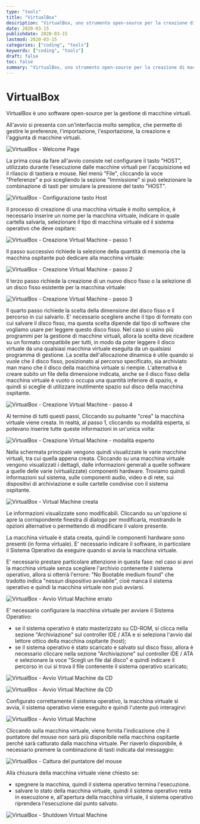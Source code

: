 ```yaml
---
type: "tools"
title: "VirtualBox"
description: "VirtualBox, uno strumento open-source per la creazione di macchine virtuali."
date: 2020-03-15
publishdate: 2020-03-15
lastmod: 2020-03-15
categories: ["coding", "tools"]
keywords: ["coding", "tools"]
draft: false
toc: false
summary: "VirtualBox, uno strumento open-source per la creazione di macchine virtuali."
---
```


# VirtualBox

VirtualBox è uno software open-source per la gestione di macchine virtuali.

All'avvio si presenta con un'interfaccia molto semplice, che permette di gestire le preferenze, l'importazione, l'esportazione, la creazione e l'aggiunta di macchine virtuali.

![VirtualBox - Welcome Page](/static/coding/tools/VirtualBox-Welcome.png "VirtualBox - Welcome Page")

La prima cosa da fare all'avvio consiste nel configurare il tasto "HOST", utilizzato durante l'esecuzione dalle macchine virtuali per l'acquisizione ed il rilascio di tastiera e mouse. Nel menù "File", cliccando la voce "Preferenze" e poi scegliendo la sezione "Immissione" si può selezionare la combinazione di tasti per simulare la pressione del tasto "HOST".

![VirtualBox - Configurazione tasto Host](/static/coding/tools/VirtualBox-Config-Host-key.png "VirtualBox - Configurazione tasto Host")

Il processo di creazione di una macchina virtuale è molto semplice, è necessario inserire un nome per la macchina virtuale, indicare in quale cartella salvarla, selezionare il tipo di macchina virtuale ed il sistema operativo che deve ospitare:

![VirtualBox - Creazione Virtual Machine - passo 1](/static/coding/tools/VirtualBox-NewVM-Step1.png "VirtualBox - Creazione Virtual Machine - passo 1")

Il passo successivo richiede la selezione della quantità di memoria che la macchina ospitante può dedicare alla macchina virtuale:

![VirtualBox - Creazione Virtual Machine - passo 2](/static/coding/tools/VirtualBox-NewVM-Step2.png "VirtualBox - Creazione Virtual Machine - passo 2")

 Il terzo passo richiede la creazione di un nuovo disco fisso o la selezione di un disco fisso esistente per la macchina virtuale:

![VirtualBox - Creazione Virtual Machine - passo 3](/static/coding/tools/VirtualBox-NewVM-Step3.png "VirtualBox - Creazione Virtual Machine - passo 3")

Il quarto passo richiede la scelta della dimensione del disco fisso e il percorso in cui salvarlo. E' necessario scegliere anche il tipo di formato con cui salvare il disco fisso, ma questa scelta dipende dal tipo di software che vogliamo usare per leggere questo disco fisso.
Nel caso si usino più programmi per la gestione di macchine virtuali, allora la scelta deve ricadere su un formato compatibile per tutti, in modo da poter leggere il disco virtuale da una qualsiasi macchina virtuale eseguita da un qualsiasi programma di gestione.
La scelta dell'allocazione dinamica è utile quando si vuole che il disco fisso, posizionato al percorso specificato, sia archiviato man mano che il disco della macchina virtuale si riempie. L'alternativa è creare subito un file della dimensione indicata, anche se il disco fisso della macchina virtuale è vuoto o occupa una quantità inferiore di spazio, e quindi si sceglie di utilizzare inutilmente spazio sul disco della macchina ospitante.

![VirtualBox - Creazione Virtual Machine - passo 4](/static/coding/tools/VirtualBox-NewVM-Step4.png "VirtualBox - Creazione Virtual Machine - passo 4")

Al termine di tutti questi passi, Cliccando su pulsante "crea" la macchina virtuale viene creata.
In realtà, al passo 1, cliccando su modalità esperta, si potevano inserire tutte queste informazioni in un'unica volta:

![VirtualBox - Creazione Virtual Machine - modalità esperto](/static/coding/tools/VirtualBox-NewVM-StepExpert.png "VirtualBox - Creazione Virtual Machine - modalità esperto")

Nella schermata principale vengono quindi visualizzate le varie macchine virtuali, tra cui quella appena creata. Cliccando su una macchina virtuale vengono visualizzati i dettagli, dalle informazioni generali a quelle software a quelle delle varie (virtualizzate) componenti hardware. Troviamo quindi informazioni sul sistema, sulle componenti audio, video e di rete, sui dispositivi di archiviazione e sulle cartelle condivise con il sistema ospitante.

![VirtualBox - Virtual Machine creata](/static/coding/tools/VirtualBox-NewVM-Created.png "VirtualBox - Virtual Machine creata")

Le informazioni visualizzate sono modificabili. Cliccando su un'opzione si apre la corrispondente finestra di dialogo per modificarla, mostrando le opzioni alternative o permettendo di modificare il valore presente.

La macchina virtuale è stata creata, quindi le componenti hardware sono presenti (in forma virtuale). E' necessario indicare il software, in particolare il Sistema Operativo da eseguire quando si avvia la macchina virtuale.

E' necessario prestare particolare attenzione in questa fase: nel caso si avvi la macchina virtuale senza scegliere l'archivio contenente il sistema operativo, allora si otterrà l'errore: "No Bootable medium found" che tradotto indica "nessun dispositivo avviabile", cioè manca il sistema operativo e quindi la macchina virtuale non può avviarsi.

![VirtualBox - Avvio Virtual Machine errato](/static/coding/tools/VirtualBox-VM-StartError.png "VirtualBox - Avvio Virtual Machine errato")

E' necessario configurare la macchina virtuale per avviare il Sistema Operativo:

- se il sistema operativo è stato masterizzato su CD-ROM, si clicca nella sezione "Archiviazione" sul controller IDE / ATA e si seleziona l'avvio dal lettore ottico della macchina ospitante (host);
- se il sistema operativo è stato scaricato e salvato sul disco fisso, allora è necessario cliccare nella sezione "Archiviazione" sul controller IDE / ATA e selezionare la voce "Scegli un file dal disco" e quindi indicare il percorso in cui si trova il file contenente il sistema operativo scaricato;

![VirtualBox - Avvio Virtual Machine da CD](/static/coding/tools/VirtualBox-VM-StartFromCdOrISO.png "VirtualBox - Avvio Virtual Machine da CD")

![VirtualBox - Avvio Virtual Machine da CD](/static/coding/tools/VirtualBox-VM-StartFromCdOrISO2.png "VirtualBox - Avvio Virtual Machine da CD")

Configurato correttamente il sistema operativo, la macchina virtuale si avvia, il sistema operativo viene eseguito e quindi l'utente può interagirvi:

![VirtualBox - Avvio Virtual Machine](/static/coding/tools/VirtualBox-VM-Start.png "VirtualBox - Avvio Virtual Machine")

Cliccando sulla macchina virtuale, viene fornita l'indicazione che il puntatore del mouse non sarà più disponibile nella macchina ospitante perché sarà catturato dalla macchina virtuale. Per riaverlo disponibile, è necessario premere la combinazione di tasti indicata dal messaggio:

![VirtualBox - Cattura del puntatore del mouse](/static/coding/tools/VirtualBox-VM-StartCatchPointer.png "VirtualBox - Cattura del puntatore del mouse")

Alla chiusura della macchina virtuale viene chiesto se:

- spegnere la macchina, quindi il sistema operativo termina l'esecuzione.
- salvare lo stato della macchina virtuale, quindi il sistema operativo resta in esecuzione e, all'apertura della macchina virtuale, il sistema operativo riprendera l'esecuzione dal punto salvato.

![VirtualBox - Shutdown Virtual Machine](/static/coding/tools/VirtualBox-VM-Shutdown.png "VirtualBox - Shutdown Virtual Machine")
